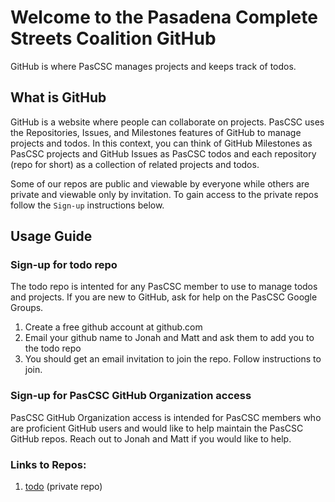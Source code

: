 # Welcome to the Pasadena Complete Streets Coalition GitHub
GitHub is where PasCSC manages projects and keeps track of todos.

## What is GitHub
GitHub is a website where people can collaborate on projects. PasCSC uses the Repositories, Issues, and Milestones features of GitHub to manage projects and todos. In this context, you can think of GitHub Milestones as PasCSC projects and GitHub Issues as PasCSC todos and each repository (repo for short) as a collection of related projects and todos.

Some of our repos are public and viewable by everyone while others are private and viewable only by invitation. To gain access to the private repos follow the `Sign-up` instructions below. 

## Usage Guide

### Sign-up for todo repo
The todo repo is intented for any PasCSC member to use to manage todos and projects. If you are new to GitHub, ask for help on the PasCSC Google Groups.

1. Create a free github account at github.com
2. Email your github name to Jonah and Matt and ask them to add you to the todo repo
3. You should get an email invitation to join the repo.  Follow instructions to join.

### Sign-up for PasCSC GitHub Organization access
PasCSC GitHub Organization access is intended for PasCSC members who are proficient GitHub users and would like to help maintain the PasCSC GitHub repos. Reach out to Jonah and Matt if you would like to help.

### Links to Repos:
1. [todo](https://github.com/Pasadena-Complete-Streets-Coalition/todo) (private repo)
